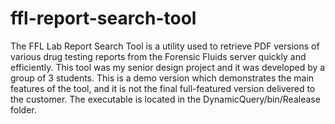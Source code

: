 # ffl-report-search-tool
The FFL Lab Report Search Tool is a utility used to retrieve PDF versions of various drug testing reports from the Forensic Fluids server quickly and efficiently.  This tool was my senior design project and it was developed by a group of 3 students.  This is a demo version which demonstrates the main features of the tool, and it is not the final full-featured version delivered to the customer. The executable is located in the DynamicQuery/bin/Realease folder.
